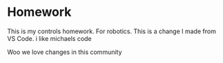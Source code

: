 # Homework
This is my controls homework. For robotics.
This is a change I made from VS Code.
i like michaels code

Woo we love changes in this community
